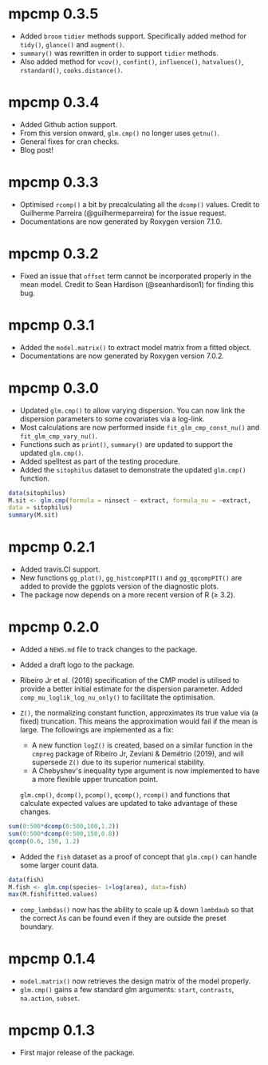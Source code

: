 # mpcmp 0.3.5
  * Added `broom` `tidier` methods support. Specifically added method for `tidy()`, `glance()` and `augment()`.   
  * `summary()` was rewritten in order to support `tidier` methods.
  * Also added method for `vcov()`, `confint()`, `influence()`, `hatvalues()`, `rstandard()`, `cooks.distance()`.

# mpcmp 0.3.4
  * Added Github action support.  
  * From this version onward, `glm.cmp()` no longer uses `getnu()`. 
  * General fixes for cran checks.
  * Blog post! 

# mpcmp 0.3.3

  * Optimised `rcomp()` a bit by precalculating all the `dcomp()` values. Credit to Guilherme Parreira (@guilhermeparreira) for the issue request. 
  * Documentations are now generated by Roxygen version 7.1.0.

# mpcmp 0.3.2

  * Fixed an issue that `offset` term cannot be incorporated properly in the mean model. Credit to Sean Hardison (@seanhardison1) for finding this bug.
  
# mpcmp 0.3.1

  * Added the `model.matrix()` to extract model matrix from a fitted object. 
  * Documentations are now generated by Roxygen version 7.0.2.

# mpcmp 0.3.0

  * Updated `glm.cmp()` to allow varying dispersion. You can now link the dispersion parameters to some covariates via a log-link.
  * Most calculations are now performed inside `fit_glm_cmp_const_nu()` and
  `fit_glm_cmp_vary_nu()`. 
  * Functions such as `print()`, `summary()` are updated to support the updated `glm.cmp()`. 
  * Added spelltest as part of the testing procedure. 
  * Added the `sitophilus` dataset to demonstrate the updated `glm.cmp()` function. 
```R
data(sitophilus)
M.sit <- glm.cmp(formula = ninsect ~ extract, formula_nu = ~extract, 
data = sitophilus)
summary(M.sit)
```

# mpcmp 0.2.1

  * Added travis.CI support. 
  * New functions `gg_plot()`, `gg_histcompPIT()` and `gg_qqcompPIT()` are added to provide the ggplots version of the diagnostic plots. 
  * The package now depends on a more recent version of R ($\geq$ 3.2). 

# mpcmp 0.2.0

  * Added a `NEWS.md` file to track changes to the package. 
  * Added a draft logo to the package.
  * Ribeiro Jr et al. (2018) specification of the CMP model is utilised to provide a better initial estimate for the dispersion parameter. Added `comp_mu_loglik_log_nu_only()` to facilitate the optimisation. 
  * `Z()`, the normalizing constant function, approximates its true value via (a fixed) truncation. This means the approximation would fail if the mean is large. 
  The followings are implemented as a fix:
    - A new function `logZ()` is created, based on a similar function in the `cmpreg` package of Ribeiro Jr, Zeviani & Demétrio (2019), and will supersede `Z()` due to its superior numerical stability.
    - A Chebyshev's inequality type argument is now implemented to have a more flexible upper truncation point. 

    `glm.cmp()`, `dcomp()`, `pcomp()`, `qcomp()`, `rcomp()` and functions that calculate expected values are updated to take advantage of these changes. 

```R
sum(0:500*dcomp(0:500,100,1.2))
sum(0:500*dcomp(0:500,150,0.8))
qcomp(0.6, 150, 1.2)
```
* Added the `fish` dataset as a proof of concept that `glm.cmp()` can handle some larger count data. 
```R
data(fish)
M.fish <- glm.cmp(species~ 1+log(area), data=fish)
max(M.fish$fitted.values)
```
* `comp_lambdas()` now has the ability to scale up \& down `lambdaub` so that the correct $\lambda$s can be found even if they are outside the preset boundary.  

# mpcmp 0.1.4
* `model.matrix()` now retrieves the design matrix of the model properly. 
* `glm.cmp()` gains a few standard glm arguments: `start`, `contrasts`, `na.action`, `subset`.

# mpcmp 0.1.3

* First major release of the package. 
